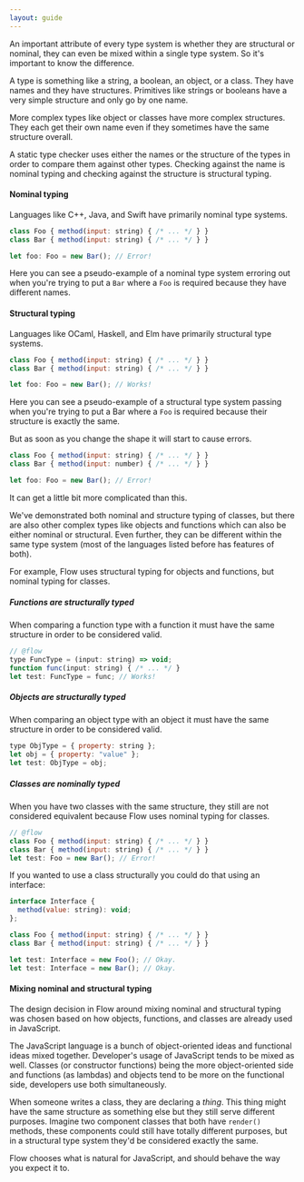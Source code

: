 ```yaml
---
layout: guide
---
```


An important attribute of every type system is whether they are structural or
nominal, they can even be mixed within a single type system. So it's important
to know the difference.

A type is something like a string, a boolean, an object, or a class. They have
names and they have structures. Primitives like strings or booleans have a very
simple structure and only go by one name.

More complex types like object or classes have more complex structures. They
each get their own name even if they sometimes have the same structure overall.

A static type checker uses either the names or the structure of the types in
order to compare them against other types. Checking against the name is nominal
typing and checking against the structure is structural typing.

#### Nominal typing <a class="toc" id="toc-nominal-typing" href="#toc-nominal-typing"></a>

Languages like C++, Java, and Swift have primarily nominal type systems.

```js
class Foo { method(input: string) { /* ... */ } }
class Bar { method(input: string) { /* ... */ } }

let foo: Foo = new Bar(); // Error!
```

Here you can see a pseudo-example of a nominal type system erroring out when
you're trying to put a `Bar` where a `Foo` is required because they have
different names.

#### Structural typing <a class="toc" id="toc-structural-typing" href="#toc-structural-typing"></a>

Languages like OCaml, Haskell, and Elm have primarily structural type systems.

```js
class Foo { method(input: string) { /* ... */ } }
class Bar { method(input: string) { /* ... */ } }

let foo: Foo = new Bar(); // Works!
```

Here you can see a pseudo-example of a structural type system passing when
you're trying to put a Bar where a `Foo` is required because their structure is
exactly the same.

But as soon as you change the shape it will start to cause errors.

```js
class Foo { method(input: string) { /* ... */ } }
class Bar { method(input: number) { /* ... */ } }

let foo: Foo = new Bar(); // Error!
```

It can get a little bit more complicated than this.

We've demonstrated both nominal and structure typing of classes, but there are
also other complex types like objects and functions which can also be either
nominal or structural. Even further, they can be different within the same type
system (most of the languages listed before has features of both).

For example, Flow uses structural typing for objects and functions, but nominal
typing for classes.

##### Functions are structurally typed <a class="toc" id="toc-functions-are-structurally-typed" href="#toc-functions-are-structurally-typed"></a>

When comparing a function type with a function it must have the same structure
in order to be considered valid.

```js
// @flow
type FuncType = (input: string) => void;
function func(input: string) { /* ... */ }
let test: FuncType = func; // Works!
```

##### Objects are structurally typed <a class="toc" id="toc-objects-are-structurally-typed" href="#toc-objects-are-structurally-typed"></a>

When comparing an object type with an object it must have the same structure
in order to be considered valid.

```js
type ObjType = { property: string };
let obj = { property: "value" };
let test: ObjType = obj;
```

##### Classes are nominally typed <a class="toc" id="toc-classes-are-nominally-typed" href="#toc-classes-are-nominally-typed"></a>

When you have two classes with the same structure, they still are not
considered equivalent because Flow uses nominal typing for classes.

```js
// @flow
class Foo { method(input: string) { /* ... */ } }
class Bar { method(input: string) { /* ... */ } }
let test: Foo = new Bar(); // Error!
```

If you wanted to use a class structurally you could do that using an interface:

```js
interface Interface {
  method(value: string): void;
};

class Foo { method(input: string) { /* ... */ } }
class Bar { method(input: string) { /* ... */ } }

let test: Interface = new Foo(); // Okay.
let test: Interface = new Bar(); // Okay.
```

#### Mixing nominal and structural typing <a class="toc" id="toc-mixing-nominal-and-structural-typing" href="#toc-mixing-nominal-and-structural-typing"></a>

The design decision in Flow around mixing nominal and structural typing was
chosen based on how objects, functions, and classes are already used in
JavaScript.

The JavaScript language is a bunch of object-oriented ideas and functional
ideas mixed together. Developer's usage of JavaScript tends to be mixed as
well. Classes (or constructor functions) being the more object-oriented side
and functions (as lambdas) and objects tend to be more on the functional side,
developers use both simultaneously.

When someone writes a class, they are declaring a _thing_. This thing might
have the same structure as something else but they still serve different
purposes. Imagine two component classes that both have `render()` methods,
these components could still have totally different purposes, but in a
structural type system they'd be considered exactly the same.

Flow chooses what is natural for JavaScript, and should behave the way you
expect it to.
